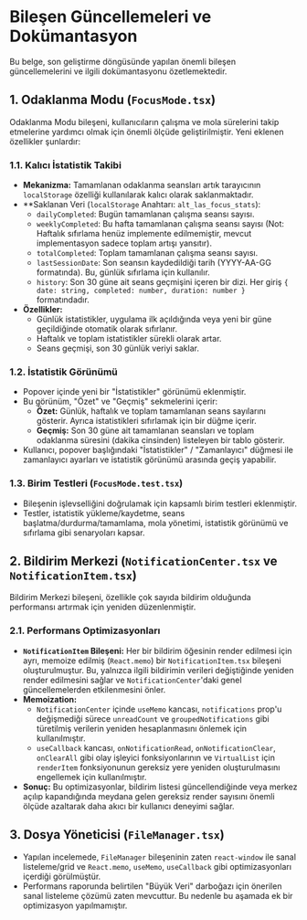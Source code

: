 # Bileşen Güncellemeleri ve Dokümantasyon

Bu belge, son geliştirme döngüsünde yapılan önemli bileşen güncellemelerini ve ilgili dokümantasyonu özetlemektedir.

## 1. Odaklanma Modu (`FocusMode.tsx`)

Odaklanma Modu bileşeni, kullanıcıların çalışma ve mola sürelerini takip etmelerine yardımcı olmak için önemli ölçüde geliştirilmiştir. Yeni eklenen özellikler şunlardır:

### 1.1. Kalıcı İstatistik Takibi

-   **Mekanizma:** Tamamlanan odaklanma seansları artık tarayıcının `localStorage` özelliği kullanılarak kalıcı olarak saklanmaktadır.
-   **Saklanan Veri (`localStorage` Anahtarı: `alt_las_focus_stats`):
    -   `dailyCompleted`: Bugün tamamlanan çalışma seansı sayısı.
    -   `weeklyCompleted`: Bu hafta tamamlanan çalışma seansı sayısı (Not: Haftalık sıfırlama henüz implemente edilmemiştir, mevcut implementasyon sadece toplam artışı yansıtır).
    -   `totalCompleted`: Toplam tamamlanan çalışma seansı sayısı.
    -   `lastSessionDate`: Son seansın kaydedildiği tarih (YYYY-AA-GG formatında). Bu, günlük sıfırlama için kullanılır.
    -   `history`: Son 30 güne ait seans geçmişini içeren bir dizi. Her giriş `{ date: string, completed: number, duration: number }` formatındadır.
-   **Özellikler:**
    -   Günlük istatistikler, uygulama ilk açıldığında veya yeni bir güne geçildiğinde otomatik olarak sıfırlanır.
    -   Haftalık ve toplam istatistikler sürekli olarak artar.
    -   Seans geçmişi, son 30 günlük veriyi saklar.

### 1.2. İstatistik Görünümü

-   Popover içinde yeni bir "İstatistikler" görünümü eklenmiştir.
-   Bu görünüm, "Özet" ve "Geçmiş" sekmelerini içerir:
    -   **Özet:** Günlük, haftalık ve toplam tamamlanan seans sayılarını gösterir. Ayrıca istatistikleri sıfırlamak için bir düğme içerir.
    -   **Geçmiş:** Son 30 güne ait tamamlanan seansları ve toplam odaklanma süresini (dakika cinsinden) listeleyen bir tablo gösterir.
-   Kullanıcı, popover başlığındaki "İstatistikler" / "Zamanlayıcı" düğmesi ile zamanlayıcı ayarları ve istatistik görünümü arasında geçiş yapabilir.

### 1.3. Birim Testleri (`FocusMode.test.tsx`)

-   Bileşenin işlevselliğini doğrulamak için kapsamlı birim testleri eklenmiştir.
-   Testler, istatistik yükleme/kaydetme, seans başlatma/durdurma/tamamlama, mola yönetimi, istatistik görünümü ve sıfırlama gibi senaryoları kapsar.

## 2. Bildirim Merkezi (`NotificationCenter.tsx` ve `NotificationItem.tsx`)

Bildirim Merkezi bileşeni, özellikle çok sayıda bildirim olduğunda performansı artırmak için yeniden düzenlenmiştir.

### 2.1. Performans Optimizasyonları

-   **`NotificationItem` Bileşeni:** Her bir bildirim öğesinin render edilmesi için ayrı, memoize edilmiş (`React.memo`) bir `NotificationItem.tsx` bileşeni oluşturulmuştur. Bu, yalnızca ilgili bildirimin verileri değiştiğinde yeniden render edilmesini sağlar ve `NotificationCenter`'daki genel güncellemelerden etkilenmesini önler.
-   **Memoization:**
    -   `NotificationCenter` içinde `useMemo` kancası, `notifications` prop'u değişmediği sürece `unreadCount` ve `groupedNotifications` gibi türetilmiş verilerin yeniden hesaplanmasını önlemek için kullanılmıştır.
    -   `useCallback` kancası, `onNotificationRead`, `onNotificationClear`, `onClearAll` gibi olay işleyici fonksiyonlarının ve `VirtualList` için `renderItem` fonksiyonunun gereksiz yere yeniden oluşturulmasını engellemek için kullanılmıştır.
-   **Sonuç:** Bu optimizasyonlar, bildirim listesi güncellendiğinde veya merkez açılıp kapandığında meydana gelen gereksiz render sayısını önemli ölçüde azaltarak daha akıcı bir kullanıcı deneyimi sağlar.

## 3. Dosya Yöneticisi (`FileManager.tsx`)

-   Yapılan incelemede, `FileManager` bileşeninin zaten `react-window` ile sanal listeleme/grid ve `React.memo`, `useMemo`, `useCallback` gibi optimizasyonları içerdiği görülmüştür.
-   Performans raporunda belirtilen "Büyük Veri" darboğazı için önerilen sanal listeleme çözümü zaten mevcuttur. Bu nedenle bu aşamada ek bir optimizasyon yapılmamıştır.

